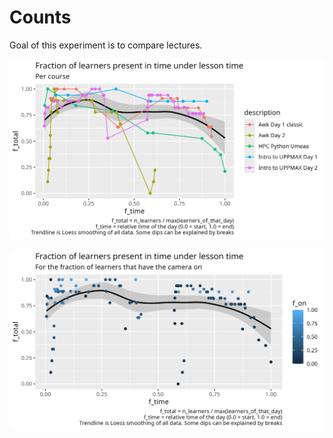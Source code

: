 # Counts

Goal of this experiment is to compare lectures.

![](f_learners_per_f_time_per_course.png)

![](f_learners_per_f_time_per_f_on.png)


